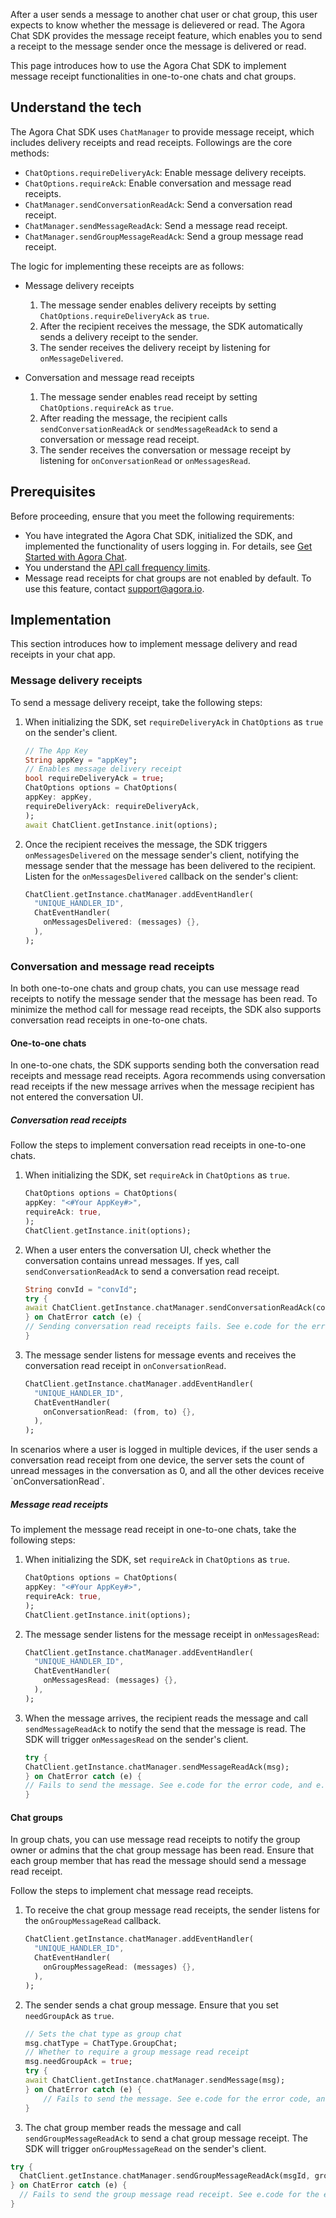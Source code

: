 After a user sends a message to another chat user or chat group, this user expects to know whether the message is delievered or read. The Agora Chat SDK provides the message receipt feature, which enables you to send a receipt to the message sender once the message is delivered or read.

This page introduces how to use the Agora Chat SDK to implement message receipt functionalities in one-to-one chats and chat groups.

## Understand the tech

The Agora Chat SDK uses `ChatManager` to provide message receipt, which includes delivery receipts and read receipts. Followings are the core methods:

- `ChatOptions.requireDeliveryAck`: Enable message delivery receipts.
- `ChatOptions.requireAck`: Enable conversation and message read receipts.
- `ChatManager.sendConversationReadAck`: Send a conversation read receipt.
- `ChatManager.sendMessageReadAck`: Send a message read receipt.
- `ChatManager.sendGroupMessageReadAck`: Send a group message read receipt.

The logic for implementing these receipts are as follows:

- Message delivery receipts

  1. The message sender enables delivery receipts by setting `ChatOptions.requireDeliveryAck` as `true`.
  2. After the recipient receives the message, the SDK automatically sends a delivery receipt to the sender.
  3. The sender receives the delivery receipt by listening for `onMessageDelivered`.

- Conversation and message read receipts

  1. The message sender enables read receipt by setting `ChatOptions.requireAck` as `true`.
  2. After reading the message, the recipient calls `sendConversationReadAck` or `sendMessageReadAck` to send a conversation or message read receipt.
  3. The sender receives the conversation or message receipt by listening for `onConversationRead` or `onMessagesRead`.

## Prerequisites

Before proceeding, ensure that you meet the following requirements:

- You have integrated the Agora Chat SDK, initialized the SDK, and implemented the functionality of users logging in. For details, see [Get Started with Agora Chat](./agora_chat_get_started_flutter?platform=Flutter).
- You understand the [API call frequency limits](./agora_chat_limitation?platform=Flutter).
- Message read receipts for chat groups are not enabled by default. To use this feature, contact support@agora.io.

## Implementation

This section introduces how to implement message delivery and read receipts in your chat app.

### Message delivery receipts

To send a message delivery receipt, take the following steps:

1. When initializing the SDK, set `requireDeliveryAck` in `ChatOptions` as `true` on the sender's client.

    ```dart
    // The App Key
    String appKey = "appKey";
    // Enables message delivery receipt
    bool requireDeliveryAck = true;
    ChatOptions options = ChatOptions(
    appKey: appKey,
    requireDeliveryAck: requireDeliveryAck,
    );
    await ChatClient.getInstance.init(options);
    ```

2. Once the recipient receives the message, the SDK triggers `onMessagesDelivered` on the message sender's client, notifying the message sender that the message has been delivered to the recipient. Listen for the `onMessagesDelivered` callback on the sender's client:

    ```dart
    ChatClient.getInstance.chatManager.addEventHandler(
      "UNIQUE_HANDLER_ID",
      ChatEventHandler(
        onMessagesDelivered: (messages) {},
      ),
    );
    ```

### Conversation and message read receipts

In both one-to-one chats and group chats, you can use message read receipts to notify the message sender that the message has been read. To minimize the method call for message read receipts, the SDK also supports conversation read receipts in one-to-one chats.

#### One-to-one chats

In one-to-one chats, the SDK supports sending both the conversation read receipts and message read receipts. Agora recommends using conversation read receipts if the new message arrives when the message recipient has not entered the conversation UI.

##### Conversation read receipts

Follow the steps to implement conversation read receipts in one-to-one chats.

1. When initializing the SDK, set `requireAck` in `ChatOptions` as `true`.

    ```dart
    ChatOptions options = ChatOptions(
    appKey: "<#Your AppKey#>",
    requireAck: true,
    );
    ChatClient.getInstance.init(options);
    ```

2. When a user enters the conversation UI, check whether the conversation contains unread messages. If yes, call `sendConversationReadAck` to send a conversation read receipt.

    ```dart
    String convId = "convId";
    try {
    await ChatClient.getInstance.chatManager.sendConversationReadAck(convId);
    } on ChatError catch (e) {
    // Sending conversation read receipts fails. See e.code for the error code and e.description for the error description.
    }
    ```

3. The message sender listens for message events and receives the conversation read receipt in `onConversationRead`.

    ```dart
    ChatClient.getInstance.chatManager.addEventHandler(
      "UNIQUE_HANDLER_ID",
      ChatEventHandler(
        onConversationRead: (from, to) {},
      ),
    );
    ```


<div class="alert note">In scenarios where a user is logged in multiple devices, if the user sends a conversation read receipt from one device, the server sets the count of unread messages in the conversation as 0, and all the other devices receive `onConversationRead`.</div>

##### Message read receipts

To implement the message read receipt in one-to-one chats, take the following steps:

1. When initializing the SDK, set `requireAck` in `ChatOptions` as `true`.

    ```dart
    ChatOptions options = ChatOptions(
    appKey: "<#Your AppKey#>",
    requireAck: true,
    );
    ChatClient.getInstance.init(options);
    ```

2. The message sender listens for the message receipt in `onMessagesRead`:

    ```dart
    ChatClient.getInstance.chatManager.addEventHandler(
      "UNIQUE_HANDLER_ID",
      ChatEventHandler(
        onMessagesRead: (messages) {},
      ),
    );
    ```

3. When the message arrives, the recipient reads the message and call `sendMessageReadAck` to notify the send that the message is read. The SDK will trigger `onMessagesRead` on the sender's client.

    ```dart
    try {
    ChatClient.getInstance.chatManager.sendMessageReadAck(msg);
    } on ChatError catch (e) {
    // Fails to send the message. See e.code for the error code, and e.description for the error description.
    }
    ```

#### Chat groups

In group chats, you can use message read receipts to notify the group owner or admins that the chat group message has been read. Ensure that each group member that has read the message should send a message read receipt.

Follow the steps to implement chat message read receipts.

1. To receive the chat group message read receipts, the sender listens for the `onGroupMessageRead` callback.

    ```dart
    ChatClient.getInstance.chatManager.addEventHandler(
      "UNIQUE_HANDLER_ID",
      ChatEventHandler(
        onGroupMessageRead: (messages) {},
      ),
    );
    ```


2. The sender sends a chat group message. Ensure that you set `needGroupAck` as `true`.

    ```dart
    // Sets the chat type as group chat
    msg.chatType = ChatType.GroupChat;
    // Whether to require a group message read receipt
    msg.needGroupAck = true;
    try {
    await ChatClient.getInstance.chatManager.sendMessage(msg);
    } on ChatError catch (e) {
        // Fails to send the message. See e.code for the error code, and e.description for the error description.
    }
    ```

3. The chat group member reads the message and call `sendGroupMessageReadAck` to send a chat group message receipt. The SDK will trigger `onGroupMessageRead` on the sender's client.

```dart
try {
  ChatClient.getInstance.chatManager.sendGroupMessageReadAck(msgId, groupId);
} on ChatError catch (e) {
  // Fails to send the group message read receipt. See e.code for the error code, and e.description for the error description.
}
```
